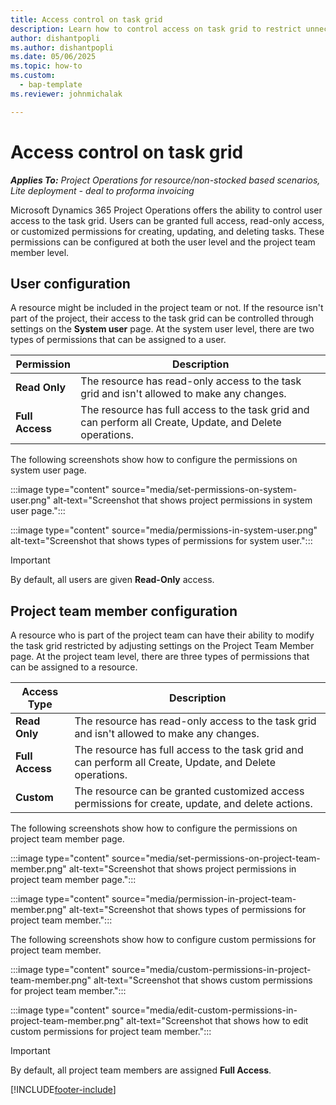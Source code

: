 ```yaml
---
title: Access control on task grid 
description: Learn how to control access on task grid to restrict unnecessary changes
author: dishantpopli
ms.author: dishantpopli
ms.date: 05/06/2025
ms.topic: how-to
ms.custom: 
  - bap-template
ms.reviewer: johnmichalak

---
```


# Access control on task grid

_**Applies To:** Project Operations for resource/non-stocked based scenarios, Lite deployment - deal to proforma invoicing_

Microsoft Dynamics 365 Project Operations offers the ability to control user access to the task grid. Users can be granted full access, read-only access, or customized permissions for creating, updating, and deleting tasks. These permissions can be configured at both the user level and the project team member level.


## User configuration

A resource might be included in the project team or not. If the resource isn't part of the project, their access to the task grid can be controlled through settings on the **System user** page. At the system user level, there are two types of permissions that can be assigned to a user.

| **Permission** | **Description** |
| --- | --- |
| **Read Only** | The resource has read-only access to the task grid and isn't allowed to make any changes.|
| **Full Access** | The resource has full access to the task grid and can perform all Create, Update, and Delete operations.|

The following screenshots show how to configure the permissions on system user page.

:::image type="content" source="media/set-permissions-on-system-user.png" alt-text="Screenshot that shows project permissions in system user page.":::

:::image type="content" source="media/permissions-in-system-user.png" alt-text="Screenshot that shows types of permissions for system user.":::

> [!IMPORTANT]
> By default, all users are given **Read-Only** access.

## Project team member configuration

A resource who is part of the project team can have their ability to modify the task grid restricted by adjusting settings on the Project Team Member page. At the project team level, there are three types of permissions that can be assigned to a resource. 

| **Access Type** | **Description** |
| --- | --- |
| **Read Only** | The resource has read-only access to the task grid and isn't allowed to make any changes.|
| **Full Access** | The resource has full access to the task grid and can perform all Create, Update, and Delete operations.|
| **Custom** | The resource can be granted customized access permissions for create, update, and delete actions.|

The following screenshots show how to configure the permissions on project team member page.

:::image type="content" source="media/set-permissions-on-project-team-member.png" alt-text="Screenshot that shows project permissions in project team member page.":::

:::image type="content" source="media/permission-in-project-team-member.png" alt-text="Screenshot that shows types of permissions for project team member.":::

The following screenshots show how to configure custom permissions for project team member.

:::image type="content" source="media/custom-permissions-in-project-team-member.png" alt-text="Screenshot that shows custom permissions for project team member.":::

:::image type="content" source="media/edit-custom-permissions-in-project-team-member.png" alt-text="Screenshot that shows how to edit custom permissions for project team member.":::

> [!IMPORTANT]
> By default, all project team members are assigned **Full Access**.



[!INCLUDE[footer-include](../includes/footer-banner.md)]
